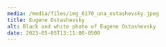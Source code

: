```yaml
---
media: /media/files/img_6170_una_ostashevsky.jpeg
title: Eugene Ostashevsky
alt: Black and white photo of Eugene Ostashevsky
date: 2023-05-05T13:11:00-0500
---
```

